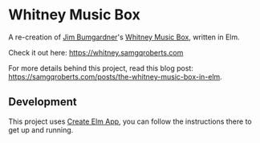 # Whitney Music Box

A re-creation of [Jim Bumgardner](https://krazydad.com/about.php)'s [Whitney Music Box](http://whitneymusicbox.org/), written in Elm.

Check it out here: https://whitney.samgqroberts.com

For more details behind this project, read this blog post: https://samgqroberts.com/posts/the-whitney-music-box-in-elm.

## Development

This project uses [Create Elm App](https://github.com/halfzebra/create-elm-app), you can follow the instructions there to get up and running.
